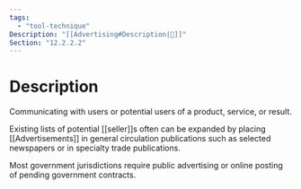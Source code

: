 ```yaml
---
tags:
  - "tool-technique"
Description: "[[Advertising#Description|📝]]"
Section: "12.2.2.2"
---
```

# Description
Communicating with users or potential users of a product, service, or result.

Existing lists of potential [[seller]]s often can be expanded by placing [[Advertisements]] in general circulation publications such as selected newspapers or in specialty trade publications.

Most government jurisdictions require public advertising or online posting of pending government contracts.